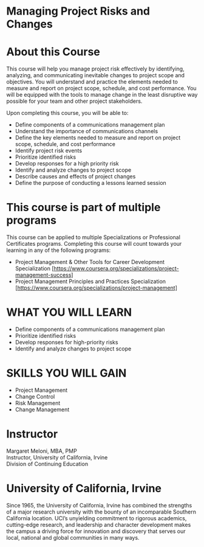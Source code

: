 # Managing Project Risks and Changes


# About this Course
This course will help you manage project risk effectively by identifying, analyzing, and communicating inevitable changes to project scope and objectives. You will understand and practice the elements needed to measure and report on project scope, schedule, and cost performance. You will be equipped with the tools to manage change in the least disruptive way possible for your team and other project stakeholders.

Upon completing this course, you will be able to:
* Define components of a communications management plan
* Understand the importance of communications channels
* Define the key elements needed to measure and report on project scope, schedule, and cost performance
* Identify project risk events
* Prioritize identified risks
* Develop responses for a high priority risk
* Identify and analyze changes to project scope
* Describe causes and effects of project changes
* Define the purpose of conducting a lessons learned session

# This course is part of multiple programs
This course can be applied to multiple Specializations or Professional Certificates programs. Completing this course will count towards your learning in any of the following programs:
- Project Management & Other Tools for Career Development Specialization [https://www.coursera.org/specializations/project-management-success]
- Project Management Principles and Practices Specialization [https://www.coursera.org/specializations/project-management]

# WHAT YOU WILL LEARN
- Define components of a communications management plan
- Prioritize identified risks
- Develop responses for high-priority risks
- Identify and analyze changes to project scope

# SKILLS YOU WILL GAIN
- Project Management
- Change Control
- Risk Management
- Change Management


# Instructor
Margaret Meloni, MBA, PMP<br>
Instructor, University of California, Irvine <br>
Division of Continuing Education


# University of California, Irvine
Since 1965, the University of California, Irvine has combined the strengths of a major research university with the bounty of an incomparable Southern California location. UCI’s unyielding commitment to rigorous academics, cutting-edge research, and leadership and character development makes the campus a driving force for innovation and discovery that serves our local, national and global communities in many ways.

